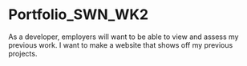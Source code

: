 # Portfolio_SWN_WK2
As a developer, employers will want to be able to view and assess my previous work. I want to make a website that shows off my previous projects.
